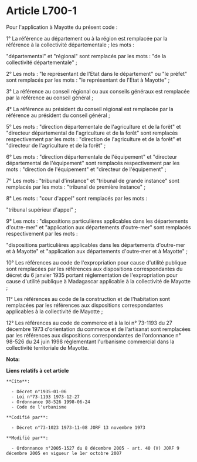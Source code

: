 # Article L700-1

Pour l'application à Mayotte du présent code :

1° La référence au département ou à la région est remplacée par la référence à la collectivité départementale ; les mots :

"départemental" et "régional" sont remplacés par les mots : "de la collectivité départementale" ;

2° Les mots : "le représentant de l'Etat dans le département" ou "le préfet" sont remplacés par les mots : "le représentant
de l'Etat à Mayotte" ;

3° La référence au conseil régional ou aux conseils généraux est remplacée par la référence au conseil général ;

4° La référence au président du conseil régional est remplacée par la référence au président du conseil général ;

5° Les mots : "direction départementale de l'agriculture et de la forêt" et "directeur départemental de l'agriculture et de
la forêt" sont remplacés respectivement par les mots : "direction de l'agriculture et de la forêt" et "directeur de
l'agriculture et de la forêt" ;

6° Les mots : "direction départementale de l'équipement" et "directeur départemental de l'équipement" sont remplacés
respectivement par les mots : "direction de l'équipement" et "directeur de l'équipement" ;

7° Les mots : "tribunal d'instance" et "tribunal de grande instance" sont remplacés par les mots : "tribunal de première
instance" ;

8° Les mots : "cour d'appel" sont remplacés par les mots :

"tribunal supérieur d'appel" ;

9° Les mots : "dispositions particulières applicables dans les départements d'outre-mer" et "application aux départements
d'outre-mer" sont remplacés respectivement par les mots :

"dispositions particulières applicables dans les départements d'outre-mer et à Mayotte" et "application aux départements
d'outre-mer et à Mayotte" ;

10° Les références au code de l'expropriation pour cause d'utilité publique sont remplacées par les références aux
dispositions correspondantes du décret du 6 janvier 1935 portant réglementation de l'expropriation pour cause d'utilité
publique à Madagascar applicable à la collectivité de Mayotte ;

11° Les références au code de la construction et de l'habitation sont remplacées par les références aux dispositions
correspondantes applicables à la collectivité de Mayotte ;

12° Les références au code de commerce et à la loi n° 73-1193 du 27 décembre 1973 d'orientation du commerce et de l'artisanat
sont remplacées par les références aux dispositions correspondantes de l'ordonnance n° 98-526 du 24 juin 1998 réglementant
l'urbanisme commercial dans la collectivité territoriale de Mayotte.

**Nota:**



**Liens relatifs à cet article**

	**Cite**:

	  - Décret n°1935-01-06
	  - Loi n°73-1193 1973-12-27
	  - Ordonnance 98-526 1998-06-24
	  - Code de l'urbanisme

	**Codifié par**:

	  - Décret n°73-1023 1973-11-08 JORF 13 novembre 1973

	**Modifié par**:

	  - Ordonnance n°2005-1527 du 8 décembre 2005 - art. 40 (V) JORF 9 décembre 2005 en vigueur le 1er octobre 2007
